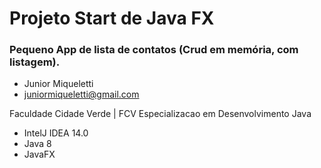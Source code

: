 # Projeto Start de Java FX

### Pequeno App de lista de contatos (Crud em memória, com listagem).

+ Junior Miqueletti
+ juniormiqueletti@gmail.com

Faculdade Cidade Verde | FCV
Especializacao em Desenvolvimento Java

* IntelJ IDEA 14.0
* Java 8
* JavaFX
